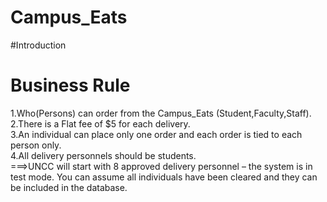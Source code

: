 # Campus_Eats

#Introduction









# Business Rule 
1.Who(Persons) can order from the Campus_Eats (Student,Faculty,Staff).<br />
2.There is a Flat fee of $5 for each delivery.<br />
3.An individual can place only one order and each order is tied to each person only.<br />
4.All delivery personnels  should be students.<br />
===>UNCC will start with 8 approved delivery personnel – the system is in test 
mode.  You can assume all individuals have been cleared and they can be 
included in the database.  






